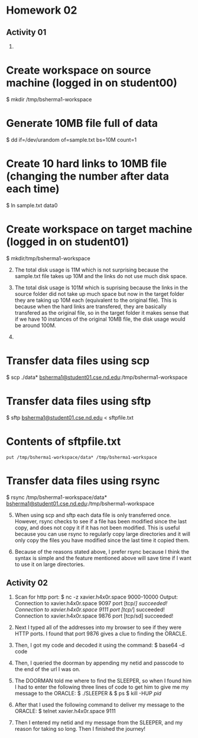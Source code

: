 Homework 02
===========

Activity 01
-----------

1. 
# Create workspace on source machine (logged in on student00)
$ mkdir /tmp/bsherma1-workspace

# Generate 10MB file full of data
$ dd if=/dev/urandom of=sample.txt bs=10M count=1

# Create 10 hard links to 10MB file (changing the number after data each time)
$ ln sample.txt data0

# Create workspace on target machine (logged in on student01)
$ mkdir/tmp/bsherma1-workspace

2. The total disk usage is 11M which is not surprising because the sample.txt 
	file takes up 10M and the links do not use much disk space.

3. The total disk usage is 101M which is suprising because the links in the 
	source folder did not take up much space but now in the target folder
	they are taking up 10M each (equivalent to the original file). This
	is because when the hard links are transfered, they are basically
	transfered as the original file, so in the target folder it makes sense
	that if we have 10 instances of the original 10MB file, the disk
	usage would be around 100M.
4.
# Transfer data files using scp
$ scp ./data\* bsherma1@student01.cse.nd.edu:/tmp/bsherma1-workspace

# Transfer data files using sftp
$ sftp bsherma1@student01.cse.nd.edu < sftpfile.txt

# 	Contents of sftpfile.txt
	put /tmp/bsherma1-workspace/data* /tmp/bsherma1-workspace

# Transfer data files using rsync
$ rsync /tmp/bsherma1-workspace/data\* bsherma1@student01.cse.nd.edu:/tmp/bsherma1-workspace

5. When using scp and sftp each data file is only transferred once.
	However, rsync checks to see if a file has been modified since the
	last copy, and does not	copy it if it has not been modified. This 
	is useful because you can use rsync to regularly copy large 
	directories and it will only copy the files you have modified 
	since the last time it copied them.

6. Because of the reasons stated above, I prefer rsync because I think the
	syntax is simple and the feature mentioned above will save time 
	if I want to use it on large directories.

Activity 02
-----------

1. Scan for http port:
	$ nc -z xavier.h4x0r.space 9000-10000
	Output:
	Connection to xavier.h4x0r.space 9097 port [tcp/*] succeeded!
	Connection to xavier.h4x0r.space 9111 port [tcp/*] succeeded!
	Connection to xavier.h4x0r.space 9876 port [tcp/sd] succeeded!

2. Next I typed all of the addresses into my browser to see if they were HTTP
	ports. I found that port 9876 gives a clue to finding the ORACLE.

3. Then, I got my code and decoded it using the command:
	$ base64 -d code

4. Then, I queried the doorman by appending my netid and passcode to the 
	end of the url I was on.

5. The DOORMAN told me where to find the SLEEPER, so when I found him
	I had to enter the following three lines of code to get him 
	to give me my message to the ORACLE:
	$ ./SLEEPER &
	$ ps
	$ kill -HUP *pid*

6. After that I used the following command to deliver my message to the ORACLE:
	$ telnet xavier.h4x0r.space 9111

7. Then I entered my netid and my message from the SLEEPER, and my reason 
	for taking so long. Then I finished the journey!   
